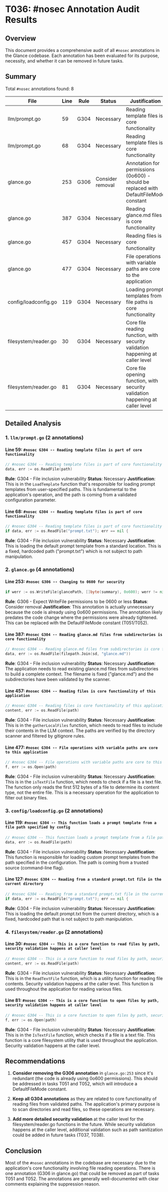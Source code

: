 # T036: #nosec Annotation Audit Results

## Overview

This document provides a comprehensive audit of all `#nosec` annotations in the Glance codebase. Each annotation has been evaluated for its purpose, necessity, and whether it can be removed in future tasks.

## Summary

Total `#nosec` annotations found: 8

| File | Line | Rule | Status | Justification |
|------|------|------|--------|---------------|
| llm/prompt.go | 59 | G304 | Necessary | Reading template files is core functionality |
| llm/prompt.go | 68 | G304 | Necessary | Reading template files is core functionality |
| glance.go | 253 | G306 | Consider removal | Annotation for permissions (0o600) - should be replaced with DefaultFileMode constant |
| glance.go | 387 | G304 | Necessary | Reading glance.md files is core functionality |
| glance.go | 457 | G304 | Necessary | Reading files is core functionality |
| glance.go | 477 | G304 | Necessary | File operations with variable paths are core to the application |
| config/loadconfig.go | 119 | G304 | Necessary | Loading prompt templates from file paths is core functionality |
| filesystem/reader.go | 30 | G304 | Necessary | Core file reading function, with security validation happening at caller level |
| filesystem/reader.go | 81 | G304 | Necessary | Core file opening function, with security validation happening at caller level |

## Detailed Analysis

### 1. `llm/prompt.go` (2 annotations)

#### Line 59: `#nosec G304 -- Reading template files is part of core functionality`
```go
// #nosec G304 -- Reading template files is part of core functionality
data, err := os.ReadFile(path)
```

**Rule**: G304 - File inclusion vulnerability
**Status**: Necessary
**Justification**: This is in the `LoadTemplate` function that's responsible for loading prompt templates from user-specified paths. This is fundamental to the application's operation, and the path is coming from a validated configuration parameter.

#### Line 68: `#nosec G304 -- Reading template files is part of core functionality`
```go
// #nosec G304 -- Reading template files is part of core functionality
if data, err := os.ReadFile("prompt.txt"); err == nil {
```

**Rule**: G304 - File inclusion vulnerability
**Status**: Necessary
**Justification**: This is loading the default prompt template from a standard location. This is a fixed, hardcoded path ("prompt.txt") which is not subject to path manipulation.

### 2. `glance.go` (4 annotations)

#### Line 253: `#nosec G306 -- Changing to 0600 for security`
```go
if werr := os.WriteFile(glancePath, []byte(summary), 0o600); werr != nil { // #nosec G306 -- Changing to 0600 for security
```

**Rule**: G306 - Expect WriteFile permissions to be 0600 or less
**Status**: Consider removal
**Justification**: This annotation is actually unnecessary because the code is already using 0o600 permissions. The annotation likely predates the code change where the permissions were already tightened. This can be replaced with the DefaultFileMode constant (T051/T052).

#### Line 387: `#nosec G304 -- Reading glance.md files from subdirectories is core functionality`
```go
// #nosec G304 -- Reading glance.md files from subdirectories is core functionality
data, err := os.ReadFile(filepath.Join(sd, "glance.md"))
```

**Rule**: G304 - File inclusion vulnerability
**Status**: Necessary
**Justification**: The application needs to read existing glance.md files from subdirectories to build a complete context. The filename is fixed ("glance.md") and the subdirectories have been validated by the scanner.

#### Line 457: `#nosec G304 -- Reading files is core functionality of this application`
```go
// #nosec G304 -- Reading files is core functionality of this application
content, err := os.ReadFile(path)
```

**Rule**: G304 - File inclusion vulnerability
**Status**: Necessary
**Justification**: This is in the `gatherLocalFiles` function, which needs to read files to include their contents in the LLM context. The paths are verified by the directory scanner and filtered by gitignore rules.

#### Line 477: `#nosec G304 -- File operations with variable paths are core to this application`
```go
// #nosec G304 -- File operations with variable paths are core to this application
f, err := os.Open(path)
```

**Rule**: G304 - File inclusion vulnerability
**Status**: Necessary
**Justification**: This is in the `isTextFile` function, which needs to check if a file is a text file. The function only reads the first 512 bytes of a file to determine its content type, not the entire file. This is a necessary operation for the application to filter out binary files.

### 3. `config/loadconfig.go` (2 annotations)

#### Line 119: `#nosec G304 -- This function loads a prompt template from a file path specified by config`
```go
// #nosec G304 -- This function loads a prompt template from a file path specified by config
data, err := os.ReadFile(path)
```

**Rule**: G304 - File inclusion vulnerability
**Status**: Necessary
**Justification**: This function is responsible for loading custom prompt templates from the path specified in the configuration. The path is coming from a trusted source (command-line flag).

#### Line 127: `#nosec G304 -- Reading from a standard prompt.txt file in the current directory`
```go
// #nosec G304 -- Reading from a standard prompt.txt file in the current directory
if data, err := os.ReadFile("prompt.txt"); err == nil {
```

**Rule**: G304 - File inclusion vulnerability
**Status**: Necessary
**Justification**: This is loading the default prompt.txt from the current directory, which is a fixed, hardcoded path that is not subject to path manipulation.

### 4. `filesystem/reader.go` (2 annotations)

#### Line 30: `#nosec G304 -- This is a core function to read files by path, security validation happens at caller level`
```go
// #nosec G304 -- This is a core function to read files by path, security validation happens at caller level
content, err := os.ReadFile(path)
```

**Rule**: G304 - File inclusion vulnerability
**Status**: Necessary
**Justification**: This is in the `ReadTextFile` function, which is a utility function for reading file contents. Security validation happens at the caller level. This function is used throughout the application for reading various files.

#### Line 81: `#nosec G304 -- This is a core function to open files by path, security validation happens at caller level`
```go
// #nosec G304 -- This is a core function to open files by path, security validation happens at caller level
f, err := os.Open(path)
```

**Rule**: G304 - File inclusion vulnerability
**Status**: Necessary
**Justification**: This is in the `IsTextFile` function, which checks if a file is a text file. This function is a core filesystem utility that is used throughout the application. Security validation happens at the caller level.

## Recommendations

1. **Consider removing the G306 annotation** in `glance.go:253` since it's redundant (the code is already using 0o600 permissions). This should be addressed in tasks T051 and T052, which will introduce a DefaultFileMode constant.

2. **Keep all G304 annotations** as they are related to core functionality of reading files from validated paths. The application's primary purpose is to scan directories and read files, so these operations are necessary.

3. **Add more detailed security validation** at the caller level for the filesystem/reader.go functions in the future. While security validation happens at the caller level, additional validation such as path sanitization could be added in future tasks (T037, T038).

## Conclusion

Most of the `#nosec` annotations in the codebase are necessary due to the application's core functionality involving file reading operations. There is one annotation (G306 in glance.go) that could be removed as part of tasks T051 and T052. The annotations are generally well-documented with clear comments explaining the suppression reason.
